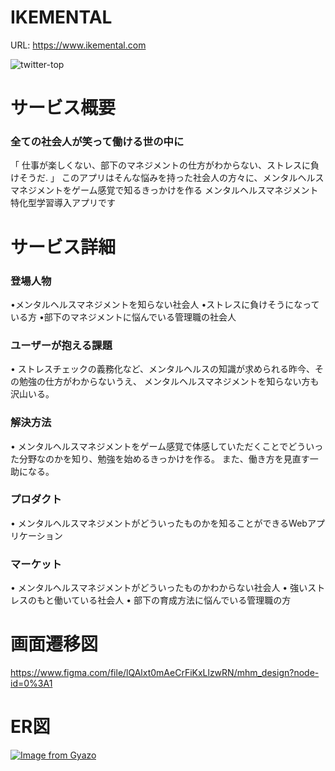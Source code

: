 # IKEMENTAL

URL: https://www.ikemental.com

![twitter-top](https://user-images.githubusercontent.com/73895922/126605997-ab29b3e8-788a-4e85-bb79-04f7f333f6fa.png)

# サービス概要

### 全ての社会人が笑って働ける世の中に 
「 仕事が楽しくない、部下のマネジメントの仕方がわからない、ストレスに負けそうだ. 」
このアプリはそんな悩みを持った社会人の方々に、メンタルヘルスマネジメントをゲーム感覚で知るきっかけを作る
メンタルヘルスマネジメント特化型学習導入アプリです

# サービス詳細

### 登場人物

•メンタルヘルスマネジメントを知らない社会人
•ストレスに負けそうになっている方
•部下のマネジメントに悩んでいる管理職の社会人

### ユーザーが抱える課題

• ストレスチェックの義務化など、メンタルヘルスの知識が求められる昨今、その勉強の仕方がわからないうえ、
メンタルヘルスマネジメントを知らない方も沢山いる。

### 解決方法

• メンタルヘルスマネジメントをゲーム感覚で体感していただくことでどういった分野なのかを知り、勉強を始めるきっかけを作る。
また、働き方を見直す一助になる。


### プロダクト

• メンタルヘルスマネジメントがどういったものかを知ることができるWebアプリケーション

### マーケット

• メンタルヘルスマネジメントがどういったものかわからない社会人
• 強いストレスのもと働いている社会人
• 部下の育成方法に悩んでいる管理職の方


# 画面遷移図

https://www.figma.com/file/lQAlxt0mAeCrFiKxLlzwRN/mhm_design?node-id=0%3A1

# ER図

[![Image from Gyazo](https://i.gyazo.com/bc3054da5fcd8582b43a5b4cb544fbb4.png)](https://gyazo.com/bc3054da5fcd8582b43a5b4cb544fbb4)
